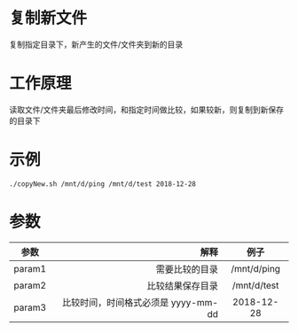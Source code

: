 # 复制新文件
复制指定目录下，新产生的文件/文件夹到新的目录

# 工作原理
读取文件/文件夹最后修改时间，和指定时间做比较，如果较新，则复制到新保存的目录下

# 示例
```Linux
./copyNew.sh /mnt/d/ping /mnt/d/test 2018-12-28 
```

# 参数
| 参数        | 解释    |  例子  |
| --------   | -----:   | :----: |
| param1| 需要比较的目录    |   /mnt/d/ping    |
| param2| 比较结果保存目录  |   /mnt/d/test    |
| param3| 比较时间，时间格式必须是 yyyy-mm-dd   |   2018-12-28    |

